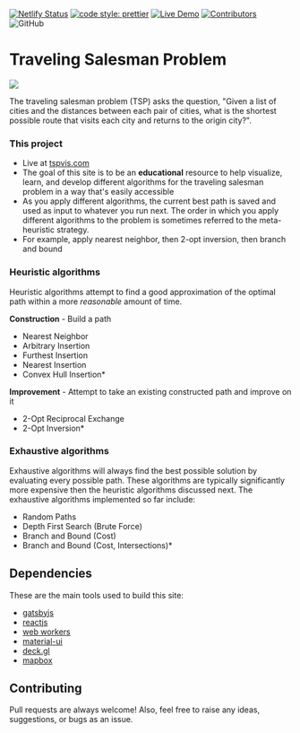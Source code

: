 [![Netlify Status](https://api.netlify.com/api/v1/badges/e21365cc-96a9-4649-9ad2-a35bb42d4a9f/deploy-status)](https://app.netlify.com/sites/tspvis/deploys)
[![code style: prettier](https://img.shields.io/badge/code_style-prettier-ff69b4.svg)](https://github.com/prettier/prettier)
[![Live Demo](https://img.shields.io/badge/demo-online-green.svg)](https://tspvis.com)
[![Contributors](https://img.shields.io/github/contributors/jhackshaw/tspvis)](https://github.com/jhackshaw/tspvis/graphs/contributors)
![GitHub](https://img.shields.io/github/license/jhackshaw/tspvis)

# Traveling Salesman Problem

![](https://media.giphy.com/media/LPkQ56C9z0iSv9Hs9D/giphy.gif)

The traveling salesman problem (TSP) asks the question, "Given a list of cities and the distances between each pair of cities, what is the shortest possible route that visits each city and returns to the origin city?".

### This project

- Live at [tspvis.com](https://tspvis.com)
- The goal of this site is to be an **educational** resource to help visualize, learn, and develop different algorithms for the traveling salesman problem in a way that's easily accessible
- As you apply different algorithms, the current best path is saved and used as input to whatever you run next. The order in which you apply different algorithms to the problem is sometimes referred to the meta-heuristic strategy.
- For example, apply nearest neighbor, then 2-opt inversion, then branch and bound

### Heuristic algorithms

Heuristic algorithms attempt to find a good approximation of the optimal path within a more _reasonable_ amount of time.

**Construction** - Build a path

- Nearest Neighbor
- Arbitrary Insertion
- Furthest Insertion
- Nearest Insertion
- Convex Hull Insertion\*

**Improvement** - Attempt to take an existing constructed path and improve on it

- 2-Opt Reciprocal Exchange
- 2-Opt Inversion*

### Exhaustive algorithms

Exhaustive algorithms will always find the best possible solution by evaluating every possible path. These algorithms are typically significantly more expensive then the heuristic algorithms discussed next. The exhaustive algorithms implemented so far include:

- Random Paths
- Depth First Search (Brute Force)
- Branch and Bound (Cost)
- Branch and Bound (Cost, Intersections)*

## Dependencies

These are the main tools used to build this site:

- [gatsbyjs](https://www.gatsbyjs.org)
- [reactjs](https://reactjs.org)
- [web workers](https://developer.mozilla.org/en-US/docs/Web/API/Web_Workers_API)
- [material-ui](https://material-ui.com/)
- [deck.gl](https://deck.gl/#/)
- [mapbox](https://www.mapbox.com/)

## Contributing

Pull requests are always welcome! Also, feel free to raise any ideas, suggestions, or bugs as an issue.
